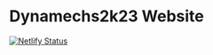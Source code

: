 # Dynamechs2k23 Website

[![Netlify Status](https://api.netlify.com/api/v1/badges/af3eeb6f-dbff-4cc3-90b1-0e77efebbbb3/deploy-status)](https://app.netlify.com/sites/dynamechs2k23/deploys)
